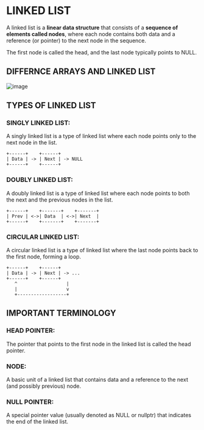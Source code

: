 # LINKED LIST
A linked list is a **linear data structure** that consists of a **sequence of elements called nodes**, where each node contains both data and a reference (or pointer) to the next node in the sequence. 

The first node is called the head, and the last node typically points to NULL.

## DIFFERNCE ARRAYS AND LINKED LIST

![image](https://github.com/JashandeepSidhu712/DSA/assets/117754690/3f450ee3-a4dd-4d0d-8db7-74f26955aa6a)

## TYPES OF LINKED LIST

### SINGLY LINKED LIST:
A singly linked list is a type of linked list where each node points only to the next node in the list.

```
+------+    +------+
| Data | -> | Next | -> NULL
+------+    +------+
```

### DOUBLY LINKED LIST:
A doubly linked list is a type of linked list where each node points to both the next and the previous nodes in the list.

```
+------+    +-------+    +-------+
| Prev | <->| Data  | <->| Next  |
+------+    +-------+    +-------+
```

### CIRCULAR LINKED LIST:
A circular linked list is a type of linked list where the last node points back to the first node, forming a loop.

```
+------+    +------+
| Data | -> | Next | -> ...
+------+    +------+
   ^                  |
   |                  v
   +------------------+
```

## IMPORTANT TERMINOLOGY

### HEAD POINTER:
The pointer that points to the first node in the linked list is called the head pointer.

### NODE:
A basic unit of a linked list that contains data and a reference to the next (and possibly previous) node.

### NULL POINTER:
A special pointer value (usually denoted as NULL or nullptr) that indicates the end of the linked list.
